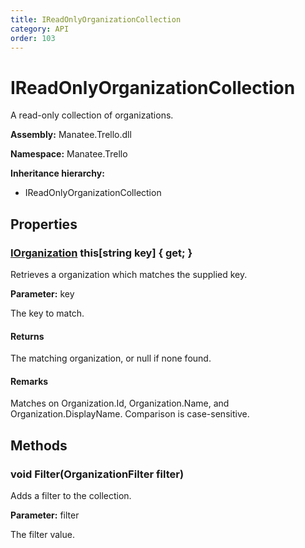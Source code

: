 ```yaml
---
title: IReadOnlyOrganizationCollection
category: API
order: 103
---
```


# IReadOnlyOrganizationCollection

A read-only collection of organizations.

**Assembly:** Manatee.Trello.dll

**Namespace:** Manatee.Trello

**Inheritance hierarchy:**

- IReadOnlyOrganizationCollection

## Properties

### [IOrganization](IOrganization#iorganization) this[string key] { get; }

Retrieves a organization which matches the supplied key.

**Parameter:** key

The key to match.

#### Returns

The matching organization, or null if none found.

#### Remarks

Matches on Organization.Id, Organization.Name, and Organization.DisplayName. Comparison is case-sensitive.

## Methods

### void Filter(OrganizationFilter filter)

Adds a filter to the collection.

**Parameter:** filter

The filter value.

